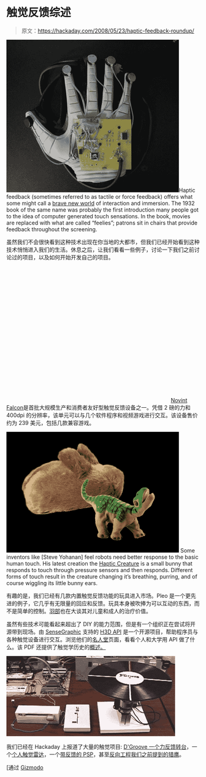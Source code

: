 # 触觉反馈综述

> 原文：<https://hackaday.com/2008/05/23/haptic-feedback-roundup/>

![](img/4711693882abe50b69e03e8fa312e04f.png)Haptic feedback (sometimes referred to as tactile or force feedback) offers what some might call a [brave new world](http://www.mahalo.com/Brave_New_World) of interaction and immersion. The 1932 book of the same name was probably the first introduction many people got to the idea of computer generated touch sensations. In the book, movies are replaced with what are called “feelies”; patrons sit in chairs that provide feedback throughout the screening.

虽然我们不会很快看到这种技术出现在你当地的大都市，但我们已经开始看到这种技术悄悄进入我们的生活。休息之后，让我们看看一些例子，讨论一下我们之前讨论过的项目，以及如何开始开发自己的项目。

<object width="425" height="355"><param name="movie" value="http://www.youtube.com/v/1IKYDkDPres&amp;hl=en"><param name="wmode" value="transparent"></object>
[Novint Falcon](http://home.novint.com/products/novint_falcon.php)是首批大规模生产和消费者友好型触觉反馈设备之一。凭借 2 磅的力和 400dpi 的分辨率，该单元可以与几个软件程序和视频游戏进行交互。该设备售价约为 239 美元，包括几款兼容游戏。

![](img/7bd0efb17483b5396ff4cc4fae688377.png)
Some inventors like [Steve Yohanan] feel robots need better response to the basic human touch. His latest creation the [Haptic Creature](http://technology.newscientist.com/article/dn13959-strokable-robot-rabbit-talks-with-touch.html) is a small bunny that responds to touch through pressure sensors and then responds. Different forms of touch result in the creature changing it’s breathing, purring, and of course wiggling its little bunny ears.

有趣的是，我们已经有几款内置触觉反馈功能的玩具进入市场。Pleo 是一个更先进的例子，它几乎有无限量的回应和反馈。玩具本身被吹捧为可以互动的东西，而不是简单的控制。[羽部](http://www.ugobe.com/)也在大谈其对儿童和成人的治疗价值。

虽然有些技术可能看起来超出了 DIY 的能力范围，但是有一个组织正在尝试将开源带到现场。由 [SenseGraphic](http://www.sensegraphics.com/) 支持的 [H3D API](http://www.h3dapi.org/) 是一个开源项目，帮助程序员与各种触觉设备进行交互。浏览他们的[名人堂](http://www.sensegraphics.com/index.php?option=com_content&task=view&id=24&Itemid=36)页面，看看个人和大学用 API 做了什么。该 PDF 还提供了触觉学历史的[概述。](http://www.dcs.gla.ac.uk/~stephen/workshops/haptic/papers/stone.pdf)

![](img/aa32d475205a0eaba08ed641002f8f81.png)

我们已经在 Hackaday 上报道了大量的触觉项目: [D'Groove 一个力反馈转台](http://www.timothywisdom.com/science/dgroove/dgroove.php)，一个[个人触觉雷达](http://www.k2.t.u-tokyo.ac.jp/perception/HapticRadar/index-e.html)，一个[带反馈的 PSP](http://www.acidmods.com/forum/index.php?topic=6846.new#new)，甚至[反向工程我们之前提到的猎鹰](http://qdot.livejournal.com/236133.html)。

[通过 [Gizmodo](http://gizmodo.com/392982/haptic-bunny-makes-your-heart-go-hippity+hop)